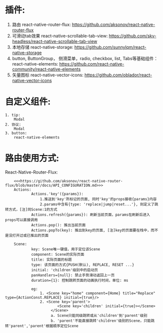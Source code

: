 # 插件:

1. 路由
	react-native-router-flux: https://github.com/aksonov/react-native-router-flux
2. 可滑动tab效果
	react-native-scrollable-tab-view: https://github.com/skv-headless/react-native-scrollable-tab-view
3. 本地存储
	react-native-storage: https://github.com/sunnylqm/react-native-storage
4. button, ButtonGroup， 侧滑菜单，radio, checkbox, list, Tabs等基础组件：
	react-native-elements:
	https://github.com/react-native-community/react-native-elements
5. 矢量图标
	react-native-vector-icons:
	https://github.com/oblador/react-native-vector-icons

# 自定义组件:

	1. tip:
		Modal
	2. 协议:
		Modal
	3. button:
		react-native-elements



# 路由使用方式:
React-Native-Router-Flux:

		<<<https://github.com/aksonov/react-native-router-flux/blob/master/docs/API_CONFIGURATION.md>>>
		Actions:
				Actions.'key'({params}):
					1.推送到'key'所标记的页面, 同时'key'的props接收{params}内容
					2.params中含有{type: 'replace|jump|reset...'}, 则定义了跳转方式，[注]同Scene:1的方式
				Actions.refresh({params}): 刷新当前页面，params在刷新后进入props可以直接调用
				Actions.pop(): 推出当前页面
				Actions.popTo(key): 推出到key的页面, [注]key的页面要在栈中，而不是没打开过或已推出的页面

		Scene:
				key: Scene唯一键值，用于定位该Scene
				component: Scene的实际页面
				title: 实际页面的标题
				type: 该页面的方式{PUSH(默认), REPLACE, RESET ...}
				initial: 'children'级别中的启动页
				panHandlers={null}: 禁止手势滑动返回上一页
				duration={1}: 控制跳转页面的动画执行时间，单位: ms

				eg:				
					1. <Scene key="home" component={Home} title="Replace" type={ActionConst.REPLACE} initial={true}/>
					2. <Scene key='parent'>
							<Scene key='children' initial={true}></Scene>
						 </Scene>
						 a. Scene只能同级跳转或从'children'到'parent'级别
						 b. 'parent'不能直接跳转'children'级别的Scene，只能跳转'parent','parent'根据顺序定位Scene
